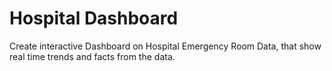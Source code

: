 # Hospital Dashboard
Create interactive Dashboard on Hospital Emergency Room Data, that show real time trends and facts from the data.
